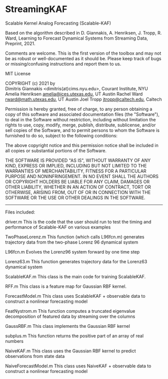 # StreamingKAF

Scalable Kernel Analog Forecasting (Scalable-KAF)

Based on the algorithm described in
D. Giannakis, A. Henriksen, J. Tropp, R. Ward, Learning to Forecast Dynamical Systems from Streaming Data, Preprint, 2021.

Comments are welcome.
This is the first version of the toolbox and may not be as robust or well-documented as it should be. Please keep track of bugs or missing/confusing instructions and report them to us.

MIT License

COPYRIGHT (c) 2021 by  
Dimitris Giannakis  <dimitris(at)cims.nyu.edu>, Courant Institute, NYU
Amelia Henriksen <amelia@ices.utexas.edu>, UT Austin 
Rachel Ward <rward@math.utexas.edu>, UT Austin
Joel Tropp  <jtropp@caltech.edu>, Caltech

Permission is hereby granted, free of charge, to any person obtaining a copy of
this software and associated documentation files (the "Software"), to deal in
the Software without restriction, including without limitation the rights to
use, copy, modify, merge, publish, distribute, sublicense, and/or sell copies
of the Software, and to permit persons to whom the Software is furnished to do
so, subject to the following conditions:

The above copyright notice and this permission notice shall be included in all
copies or substantial portions of the Software.

THE SOFTWARE IS PROVIDED "AS IS", WITHOUT WARRANTY OF ANY KIND, EXPRESS OR
IMPLIED, INCLUDING BUT NOT LIMITED TO THE WARRANTIES OF MERCHANTABILITY,
FITNESS FOR A PARTICULAR PURPOSE AND NONINFRINGEMENT. IN NO EVENT SHALL THE
AUTHORS OR COPYRIGHT HOLDERS BE LIABLE FOR ANY CLAIM, DAMAGES OR OTHER
LIABILITY, WHETHER IN AN ACTION OF CONTRACT, TORT OR OTHERWISE, ARISING FROM,
OUT OF OR IN CONNECTION WITH THE SOFTWARE OR THE USE OR OTHER DEALINGS IN THE SOFTWARE.


------------------------------------

Files included:

driver.m    		This is the code that the user should run to test the timing and performance of
                  		Scalable-KAF on various examples 

TwoPhaseLorenz.m   This function (which calls L96fcn.m) generates trajectory data from the two-phase 		   Lorenz 96 dynamical system 

L96fcn.m		Evolves the Lorenz96 system forward by one time step

Lorenz63.m		This function generates trajectory data for the Lorenz63 dynamical system

ScalableKAF.m	This class is the main code for training ScalableKAF.  

RFF.m			This class is a feature map for Gaussian RBF kernel. 

ForecastModel.m     This class uses ScalableKAF + observable data to construct a nonlinear 			forecasting model

FeatNystrom.m	This function computes a truncated eigenvalue decomposition of featured data 
			by streaming over the columns  

GaussRBF.m		This class implements the Gaussian RBF kernel

subplus.m		This function returns the positive part of an array of real numbers

NaiveKAF.m		This class uses the Gaussian RBF kernel to predict observations from state data

NaiveForecastModel.m	This class uses NaiveKAF + observable data to construct a nonlinear 
				forecasting model  









			

      








